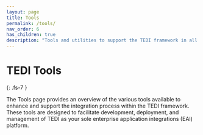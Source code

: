 ```yaml
---
layout: page
title: Tools
permalink: /tools/
nav_order: 6
has_children: true
description: "Tools and utilities to support the TEDI framework in all your integrations"
---
```


# TEDI Tools
{: .fs-7 }

The Tools page provides an overview of the various tools available to enhance and support the integration process within the TEDI framework. These tools are designed to facilitate development, deployment, and management of TEDI as your sole enterprise application integrations (EAI) platform.